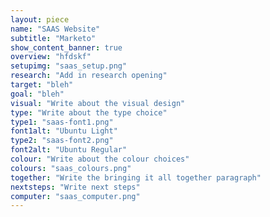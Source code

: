 ```yaml
---
layout: piece
name: "SAAS Website"
subtitle: "Marketo"
show_content_banner: true
overview: "hfdskf"
setupimg: "saas_setup.png"
research: "Add in research opening"
target: "bleh"
goal: "bleh"
visual: "Write about the visual design"
type: "Write about the type choice"
type1: "saas-font1.png"
font1alt: "Ubuntu Light"
type2: "saas-font2.png"
font2alt: "Ubuntu Regular"
colour: "Write about the colour choices"
colours: "saas_colours.png"
together: "Write the bringing it all together paragraph"
nextsteps: "Write next steps"
computer: "saas_computer.png"
---
```

